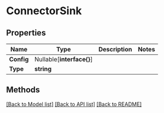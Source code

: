 # ConnectorSink

## Properties

Name | Type | Description | Notes
------------ | ------------- | ------------- | -------------
**Config** | Nullable[**interface{}**] |  | 
**Type** | **string** |  | 

## Methods


[[Back to Model list]](../README.md#documentation-for-models) [[Back to API list]](../README.md#documentation-for-api-endpoints) [[Back to README]](../README.md)


